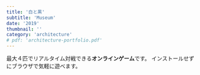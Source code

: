 ```yaml
---
title: '白と黒'
subtitle: 'Museum'
date: '2019'
thumbnail: ''
category: 'architecture'
# pdf: 'architecture-portfolio.pdf'
---
```


最大４匹でリアルタイム対戦できる**オンラインゲーム**です。
インストールせずにブラウザで気軽に遊べます。